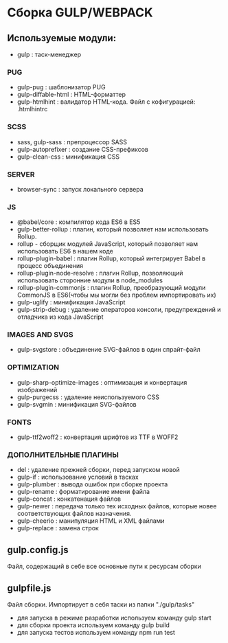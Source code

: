 # Сборка GULP/WEBPACK

## Используемые модули:

- gulp : таск-менеджер

### PUG

- gulp-pug : шаблонизатор PUG
- gulp-diffable-html : HTML-форматтер
- gulp-htmlhint : валидатор HTML-кода. Файл с кофигурацией: .htmlhintrc

### SCSS

- sass, gulp-sass : препроцессор SASS
- gulp-autoprefixer : создание CSS-префиксов
- gulp-clean-css : минификация CSS

### SERVER

- browser-sync : запуск локального сервера

### JS

- @babel/core : компилятор кода ES6 в ES5
- gulp-better-rollup : плагин, который позволяет нам использовать Rollup.
- rollup - сборщик модулей JavaScript, который позволяет нам использовать ES6 в нашем коде
- rollup-plugin-babel : плагин Rollup, который интегрирует Babel в процесс объединения
- rollup-plugin-node-resolve : плагин Rollup, позволяющий использовать сторонние модули в node_modules
- rollup-plugin-commonjs : плагин Rollup, преобразующий модули CommonJS в ES6(чтобы мы могли без проблем импортировать их)
- gulp-uglify : минификация JavaScript
- gulp-strip-debug : удаление операторов консоли, предупреждений и отладчика из кода JavaScript

### IMAGES AND SVGS

- gulp-svgstore : объединение SVG-файлов в один спрайт-файл

### OPTIMIZATION

- gulp-sharp-optimize-images : оптимизация и конвертация изображений
- gulp-purgecss : удаление неиспользуемого CSS
- gulp-svgmin : минификация SVG-файлов

### FONTS

- gulp-ttf2woff2 : конвертация шрифтов из TTF в WOFF2

### ДОПОЛНИТЕЛЬНЫЕ ПЛАГИНЫ

- del : удаление прежней сборки, перед запуском новой
- gulp-if : использование условий в тасках
- gulp-plumber : вывода ошибок при сборке проекта
- gulp-rename : форматирование имени файла
- gulp-concat : конкатенация файлов
- gulp-newer : передача только тех исходных файлов, которые новее соответствующих файлов назначения.
- gulp-cheerio : манипуляция HTML и XML файлами
- gulp-replace : замена строк

## gulp.config.js

Файл, содержащий в себе все основные пути к ресурсам сборки

## gulpfile.js

Файл сборки. Импортирует в себя таски из папки "./gulp/tasks"

- для запуска в режиме разработки используем команду gulp start
- для сборки проекта используем команду gulp build
- для запуска тестов используем команду npm run test
